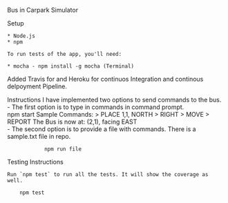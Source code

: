 Bus in Carpark Simulator

Setup

    * Node.js      
    * npm    

    To run tests of the app, you'll need:

    * mocha - npm install -g mocha (Terminal)

Added Travis for and Heroku for continuos Integration and continous delpoyment Pipeline.

Instructions
    I have implemented two options to send commands to the bus.   
        - The first option is to type in commands in command prompt.   
                npm start
                    Sample Commands: 
                    > PLACE 1,1, NORTH
                    > RIGHT
                    > MOVE
                    > REPORT
                        The Bus is now at: (2,1), facing EAST        
            - The second option is to provide a file with commands. There is a sample.txt file in repo.

                npm run file
        
Testing Instructions 

    Run `npm test` to run all the tests. It will show the coverage as well.

        npm test 				

